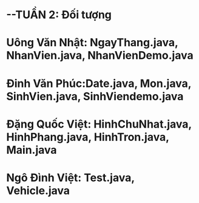 # --TUẦN 2: Đối tượng
# Uông Văn Nhật: NgayThang.java, NhanVien.java, NhanVienDemo.java
# Đinh Văn Phúc:Date.java, Mon.java, SinhVien.java, SinhViendemo.java
# Đặng Quốc Việt: HinhChuNhat.java, HinhPhang.java, HinhTron.java, Main.java
# Ngô Đình Việt: Test.java, Vehicle.java
